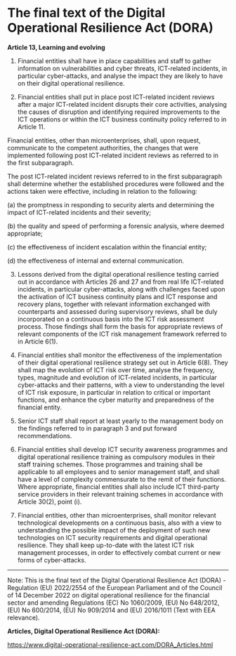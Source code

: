 



# The final text of the Digital Operational Resilience Act (DORA)


  

**Article 13, Learning and evolving**


  

1. Financial entities shall have in place capabilities and staff to gather information on vulnerabilities and cyber threats, ICT-related incidents, in particular cyber-attacks, and analyse the impact they are likely to have on their digital operational resilience.


  

2. Financial entities shall put in place post ICT-related incident reviews after a major ICT-related incident disrupts their core activities, analysing the causes of disruption and identifying required improvements to the ICT operations or within the ICT business continuity policy referred to in Article 11.


Financial entities, other than microenterprises, shall, upon request, communicate to the competent authorities, the changes that were implemented following post ICT-related incident reviews as referred to in the first subparagraph.


The post ICT-related incident reviews referred to in the first subparagraph shall determine whether the established procedures were followed and the actions taken were effective, including in relation to the following:


(a) the promptness in responding to security alerts and determining the impact of ICT-related incidents and their severity;


(b) the quality and speed of performing a forensic analysis, where deemed appropriate;


(c) the effectiveness of incident escalation within the financial entity;


(d) the effectiveness of internal and external communication.


  

3. Lessons derived from the digital operational resilience testing carried out in accordance with Articles 26 and 27 and from real life ICT-related incidents, in particular cyber-attacks, along with challenges faced upon the activation of ICT business continuity plans and ICT response and recovery plans, together with relevant information exchanged with counterparts and assessed during supervisory reviews, shall be duly incorporated on a continuous basis into the ICT risk assessment process. Those findings shall form the basis for appropriate reviews of relevant components of the ICT risk management framework referred to in Article 6(1).


  

4. Financial entities shall monitor the effectiveness of the implementation of their digital operational resilience strategy set out in Article 6(8). They shall map the evolution of ICT risk over time, analyse the frequency, types, magnitude and evolution of ICT-related incidents, in particular cyber-attacks and their patterns, with a view to understanding the level of ICT risk exposure, in particular in relation to critical or important functions, and enhance the cyber maturity and preparedness of the financial entity.


  

5. Senior ICT staff shall report at least yearly to the management body on the findings referred to in paragraph 3 and put forward recommendations.


  

6. Financial entities shall develop ICT security awareness programmes and digital operational resilience training as compulsory modules in their staff training schemes. Those programmes and training shall be applicable to all employees and to senior management staff, and shall have a level of complexity commensurate to the remit of their functions. Where appropriate, financial entities shall also include ICT third-party service providers in their relevant training schemes in accordance with Article 30(2), point (i).


  

7. Financial entities, other than microenterprises, shall monitor relevant technological developments on a continuous basis, also with a view to understanding the possible impact of the deployment of such new technologies on ICT security requirements and digital operational resilience. They shall keep up-to-date with the latest ICT risk management processes, in order to effectively combat current or new forms of cyber-attacks.


  



---


 Note: This is the final text of the Digital Operational Resilience Act (DORA) - Regulation (EU) 2022/2554 of the European Parliament and of the Council of 14 December 2022 on digital operational resilience for the financial sector and amending Regulations (EC) No 1060/2009, (EU) No 648/2012, (EU) No 600/2014, (EU) No 909/2014 and (EU) 2016/1011 (Text with EEA relevance).


  

 **Articles, Digital Operational Resilience Act (DORA):** 


<https://www.digital-operational-resilience-act.com/DORA_Articles.html>





